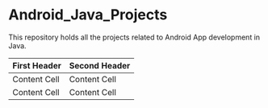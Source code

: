 # Android_Java_Projects 

This repository holds all the projects related to Android App development in Java.

| First Header  | Second Header |
| ------------- | ------------- |
| Content Cell  | Content Cell  |
| Content Cell  | Content Cell  |
